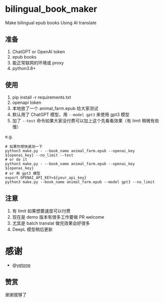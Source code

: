 # bilingual_book_maker
Make bilingual epub books Using AI translate


## 准备

1. ChatGPT or OpenAI token
2. epub books
3. 能正常联网的环境或 proxy
4. python3.8+


## 使用

1. pip install -r requirements.txt
2. openapi token
3. 本地放了一个 animal_farm.epub 给大家测试
4. 默认用了 ChatGPT 模型，用 `--model gpt3` 来使用 gpt3 模型
5. 加了 `--test` 命令如果大家没付费可以加上这个先看看效果（有 limit 稍微有些慢）

e.g.
```shell
# 如果你想快速测一下
python3 make.py - --book_name animal_farm.epub --openai_key ${openai_key} --no_limit --test
# or do it
python3 make.py - --book_name animal_farm.epub --openai_key ${openai_key}
# or 用 gpt3 模型
export OPENAI_API_KEY=${your_api_key}
python3 make.py --book_name animal_farm.epub --model gpt3 --no_limit
```

## 注意

1. 有 limit 如果想要速度可以付费
2. 现在是 demo 版本有很多工作要做 PR welcome
3. 尤其是 batch translat 做完效果会好很多
4. DeepL 模型稍后更新


# 感谢

- @[yetone](https://github.com/yetone)

## 赞赏

谢谢就够了
